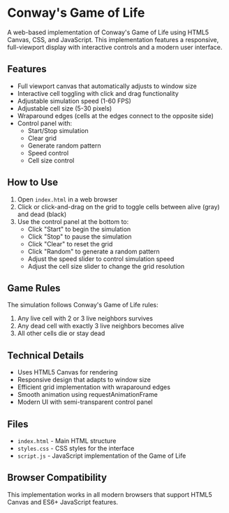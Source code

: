 # Conway's Game of Life

A web-based implementation of Conway's Game of Life using HTML5 Canvas, CSS, and JavaScript. This implementation features a responsive, full-viewport display with interactive controls and a modern user interface.

## Features

- Full viewport canvas that automatically adjusts to window size
- Interactive cell toggling with click and drag functionality
- Adjustable simulation speed (1-60 FPS)
- Adjustable cell size (5-30 pixels)
- Wraparound edges (cells at the edges connect to the opposite side)
- Control panel with:
  - Start/Stop simulation
  - Clear grid
  - Generate random pattern
  - Speed control
  - Cell size control

## How to Use

1. Open `index.html` in a web browser
2. Click or click-and-drag on the grid to toggle cells between alive (gray) and dead (black)
3. Use the control panel at the bottom to:
   - Click "Start" to begin the simulation
   - Click "Stop" to pause the simulation
   - Click "Clear" to reset the grid
   - Click "Random" to generate a random pattern
   - Adjust the speed slider to control simulation speed
   - Adjust the cell size slider to change the grid resolution

## Game Rules

The simulation follows Conway's Game of Life rules:

1. Any live cell with 2 or 3 live neighbors survives
2. Any dead cell with exactly 3 live neighbors becomes alive
3. All other cells die or stay dead

## Technical Details

- Uses HTML5 Canvas for rendering
- Responsive design that adapts to window size
- Efficient grid implementation with wraparound edges
- Smooth animation using requestAnimationFrame
- Modern UI with semi-transparent control panel

## Files

- `index.html` - Main HTML structure
- `styles.css` - CSS styles for the interface
- `script.js` - JavaScript implementation of the Game of Life

## Browser Compatibility

This implementation works in all modern browsers that support HTML5 Canvas and ES6+ JavaScript features. 